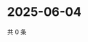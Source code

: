 # 2025-06-04

共 0 条

<!-- BEGIN ZHIHUVIDEO -->
<!-- 最后更新时间 Wed Jun 04 2025 20:22:13 GMT+0800 (China Standard Time) -->

<!-- END ZHIHUVIDEO -->
